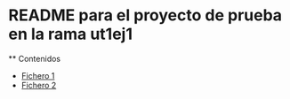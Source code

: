 # README para el proyecto de prueba en la rama ut1ej1

** Contenidos
- [Fichero 1](docs/f1.txt)
- [Fichero 2](docs/f2.txt)